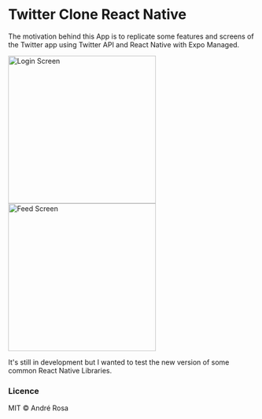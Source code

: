 # Twitter Clone React Native

The motivation behind this App is to replicate some features and screens of the Twitter app using Twitter API and React Native with Expo Managed.

<img width="300" align="left" src="https://user-images.githubusercontent.com/16760718/144572731-31628838-617c-4582-acce-80dfdec59b71.jpeg" alt="Login Screen" title="Login Screen" />

<img width="300" src="https://user-images.githubusercontent.com/16760718/144572778-ef4504da-98b8-4ea4-ba3d-4869ef94c499.jpeg" alt="Feed Screen" title="Feed Screen" />

It's still in development but I wanted to test the new version of some common React Native Libraries.

### Licence

MIT © André Rosa
